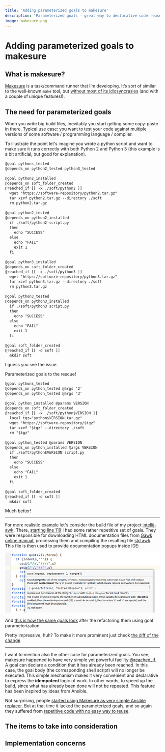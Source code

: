 ```yaml
---
title: 'Adding parameterized goals to makesure'
description: 'Parameterized goals - great way to declarative code reuse in makesure'
image: makesure.png
---
```


# Adding parameterized goals to makesure

## What is makesure?

[Makesure](https://github.com/xonixx/makesure) is a task/command runner that
I’m developing. It’s sort of similar to the well-known `make` tool, but
[without most of its idiosyncrasies](makesure-vs-make.md) (and with a couple of unique features!).

## The need for parameterized goals

When you write big build files, inevitably you start getting some copy-paste in there. Typical use case: you want to test your code against multiple versions of some software / programming language / compiler.

To illustrate the point let's imagine you wrote a python script and want to make sure it runs correctly with both Python 2 and Python 3 (this example is a bit artificial, but good for explanation).

```shell
@goal pythons_tested
@depends_on python2_tested python3_tested

@goal python2_installed
@depends_on soft_folder_created
@reached_if [[ -x ./soft/python2 ]]
  wget "https://software-repository/python2.tar.gz"
  tar xzvf python2.tar.gz --directory ./soft
  rm python2.tar.gz 
 
@goal python2_tested 
@depends_on python2_installed
  if ./soft/python2 script.py
  then
    echo "SUCCESS"
  else
    echo "FAIL"
    exit 1
  fi

@goal python3_installed
@depends_on soft_folder_created
@reached_if [[ -x ./soft/python3 ]]
  wget "https://software-repository/python3.tar.gz"
  tar xzvf python3.tar.gz --directory ./soft
  rm python3.tar.gz 
 
@goal python3_tested 
@depends_on python3_installed
  if ./soft/python3 script.py
  then
    echo "SUCCESS"
  else
    echo "FAIL"
    exit 1
  fi
  
@goal soft_folder_created
@reached_if [[ -d soft ]]
  mkdir soft
```

I guess you see the issue. 

Parameterized goals to the rescue!

```shell
@goal pythons_tested
@depends_on python_tested @args '2'
@depends_on python_tested @args '3'

@goal python_installed @params VERSION
@depends_on soft_folder_created
@reached_if [[ -x ./soft/python$VERSION ]]
  local tgz="python$VERSION.tar.gz"
  wget "https://software-repository/$tgz"
  tar xzvf "$tgz" --directory ./soft
  rm "$tgz" 
 
@goal python_tested @params VERSION 
@depends_on python_installed @args VERSION
  if ./soft/python$VERSION script.py
  then
    echo "SUCCESS"
  else
    echo "FAIL"
    exit 1
  fi

@goal soft_folder_created
@reached_if [[ -d soft ]]
  mkdir soft
```

Much better!

***

For more realistic example let's consider the build file of my project [intellij-awk](https://github.com/xonixx/intellij-awk). There, [starting line 119](https://github.com/xonixx/intellij-awk/blob/89d7c22572329c9f122550c69b60597bc0f4e9d9/Makesurefile#L119) I had some rather repetitive set of goals. They were responsible for downloading HTML documentation files from [Gawk online manual](https://www.gnu.org/software/gawk/manual/html_node/index.html), processing them and compiling the resulting file [std.awk](https://github.com/xonixx/intellij-awk/blob/main/src/main/resources/std.awk). This file is then used to provide documentation popups inside IDE:

![documentation popup inside IDE](parameterized_goals1.png)

And [this is how the same goals look](https://github.com/xonixx/intellij-awk/blob/cd96a7ec1a10239abe1e7425a43fd16059bcec0a/Makesurefile#L126) after the refactoring them using goal parameterization. 

Pretty impressive, huh? To make it more prominent just check [the diff of the change](https://github.com/xonixx/intellij-awk/compare/89d7c22572329c9f122550c69b60597bc0f4e9d9...cd96a7ec1a10239abe1e7425a43fd16059bcec0a#diff-9366ca676ebdcbca92d07386a93b23f5f7e4afab8edc2f1233f7f4118edd9312R122).

***

I want to mention also the other case for parameterized goals. You see, makesure happened to have very simple yet powerful facility [@reached_if](https://github.com/xonixx/makesure#reached_if). A goal can declare a condition that it has already been reached. In this case, the goal body (the corresponding shell script) will no longer be executed. This simple mechanism makes it very convenient and declarative to express the **idempotent** logic of work. In other words, to speed up the build, since what has already been done will not be repeated. This feature has been inspired by ideas from Ansible.

Not surprising, people [started using Makesure as very simple Ansible replacer](https://github.com/xonixx/makesure/issues/112). But at that time it lacked the parameterized goals, and so again they suffered from [repetitive code with no easy way to reuse](https://github.com/xonixx/makesure/issues/112#issuecomment-1242065047). 

## The items to take into consideration

## Implementation concerns